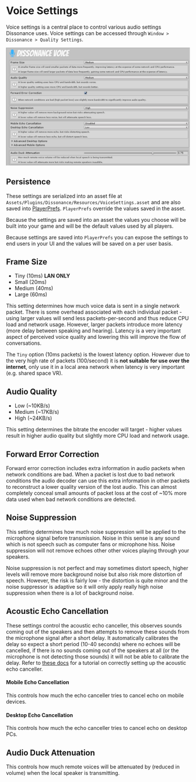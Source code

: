 # Voice Settings

Voice settings is a central place to control various audio settings Dissonance uses. Voice settings can be accessed through `Window > Dissonance > Quality Settings`.

![Voice Settings Editor](../../images/VoiceSettings_Editor.png)

## Persistence

These settings are serialized into an asset file at `Assets/Plugins/Dissonance/Resources/VoiceSettings.asset` and are also saved into [PlayerPrefs](https://docs.unity3d.com/ScriptReference/PlayerPrefs.html). `PlayerPrefs` override the values saved in the asset.

Because the settings are saved into an asset the values you choose will be built into your game and will be the default values used by all players.

Because settings are saved into `PlayerPrefs` you can expose the settings to end users in your UI and the values will be saved on a per user basis.

## Frame Size

- Tiny (10ms) **LAN ONLY**
- Small (20ms)
- Medium (40ms)
- Large (60ms)

This setting determines how much voice data is sent in a single network packet. There is some overhead associated with each individual packet - using larger values will send less packets-per-second and thus reduce CPU load and network usage. However, larger packets introduce more latency (more delay between speaking and hearing). Latency is a very important aspect of perceived voice quality and lowering this will improve the flow of conversations.

The `Tiny` option (10ms packets) is the lowest latency option. However due to the very high rate of packets (100/second) it is **not suitable for use over the internet**, only use it in a local area network when latency is very important (e.g. shared space VR).

## Audio Quality

- Low (~10KB/s)
- Medium (~17KB/s)
- High (~24KB/s)

This setting determines the bitrate the encoder will target - higher values result in higher audio quality but slightly more CPU load and network usage.

## Forward Error Correction

Forward error correction includes extra information in audio packets when network conditions are bad. When a packet is lost due to bad network conditions the audio decoder can use this extra information in other packets to reconstruct a lower quality version of the lost audio. This can almost completely conceal small amounts of packet loss at the cost of ~10% more data used when bad network conditions are detected.

## Noise Suppression

This setting determines how much noise suppression will be applied to the microphone signal before transmission. Noise in this sense is any sound which is not speech such as computer fans or microphone hiss. Noise suppression will not remove echoes other other voices playing through your speakers.

Noise suppression is not perfect and may sometimes distort speech, higher levels will remove more background noise but also risk more distortion of speech. However, the risk is fairly low - the distortion is quite minor and the noise suppressor is adaptive so it will only apply really high noise suppression when there is a lot of background noise.

## Acoustic Echo Cancellation

These settings control the acoustic echo canceller, this observes sounds coming out of the speakers and then attempts to remove these sounds from the microphone signal after a short delay. It automatically calibrates the delay so expect a short period (10-40 seconds) where no echoes will be cancelled, if there is no sounds coming out of the speakers at all (or the microphone is not detecting those sounds) it will not be able to calibrate the delay. Refer to [these docs](../../Tutorials/Acoustic-Echo-Cancellation.md) for a tutorial on correctly setting up the acoustic echo canceller.

#### Mobile Echo Cancellation

This controls how much the echo canceller tries to cancel echo on mobile devices.

#### Desktop Echo Cancellation

This controls how much the echo canceller tries to cancel echo on desktop PCs.

## Audio Duck Attenuation

This controls how much remote voices will be attenuated by (reduced in volume) when the local speaker is transmitting.